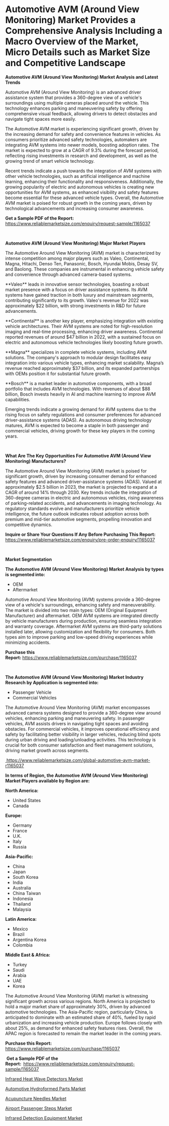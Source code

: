 <p><h1>Automotive AVM (Around View Monitoring) Market Provides a Comprehensive Analysis Including a Macro Overview of the Market, Micro Details such as Market Size and Competitive Landscape</h1></p><p><strong>Automotive AVM (Around View Monitoring) Market Analysis and Latest Trends</strong></p>
<p><p>Automotive AVM (Around View Monitoring) is an advanced driver assistance system that provides a 360-degree view of a vehicle's surroundings using multiple cameras placed around the vehicle. This technology enhances parking and maneuvering safety by offering comprehensive visual feedback, allowing drivers to detect obstacles and navigate tight spaces more easily. </p><p>The Automotive AVM market is experiencing significant growth, driven by the increasing demand for safety and convenience features in vehicles. As consumers prioritize advanced safety technologies, automakers are integrating AVM systems into newer models, boosting adoption rates. The market is expected to grow at a CAGR of 9.3% during the forecast period, reflecting rising investments in research and development, as well as the growing trend of smart vehicle technology. </p><p>Recent trends indicate a push towards the integration of AVM systems with other vehicle technologies, such as artificial intelligence and machine learning, enhancing their functionality and responsiveness. Additionally, the growing popularity of electric and autonomous vehicles is creating new opportunities for AVM systems, as enhanced visibility and safety features become essential for these advanced vehicle types. Overall, the Automotive AVM market is poised for robust growth in the coming years, driven by technological advancements and increasing consumer awareness.</p></p>
<p><strong>Get a Sample PDF of the Report:&nbsp;</strong> <a href="https://www.reliablemarketsize.com/enquiry/request-sample/1165037?utm_campaign=1167&utm_medium=2&utm_source=Github&utm_content=ia&utm_term=03112024&utm_id=automotive-avm-around-view-monitoring">https://www.reliablemarketsize.com/enquiry/request-sample/1165037</a></p>
<p>&nbsp;</p>
<p><strong>Automotive AVM (Around View Monitoring) Major Market Players</strong></p>
<p><p>The Automotive Around View Monitoring (AVM) market is characterized by intense competition among major players such as Valeo, Continental, Magna, Hitachi, Denso Ten, Panasonic, Bosch, Hyundai Mobis, Desay SV, and Baolong. These companies are instrumental in enhancing vehicle safety and convenience through advanced camera-based systems.</p><p>**Valeo** leads in innovative sensor technologies, boasting a robust market presence with a focus on driver assistance systems. Its AVM systems have gained traction in both luxury and mainstream segments, contributing significantly to its growth. Valeo's revenue for 2022 was approximately $22 billion, with strong investments in R&D for future advancements.</p><p>**Continental** is another key player, emphasizing integration with existing vehicle architectures. Their AVM systems are noted for high-resolution imaging and real-time processing, enhancing driver awareness. Continental reported revenues of around $47 billion in 2022, with a sustained focus on electric and autonomous vehicle technologies likely boosting future growth.</p><p>**Magna** specializes in complete vehicle systems, including AVM solutions. The company's approach to modular design facilitates easy integration into various vehicle types, enhancing market scalability. Magna’s revenue reached approximately $37 billion, and its expanded partnerships with OEMs position it for substantial future growth.</p><p>**Bosch** is a market leader in automotive components, with a broad portfolio that includes AVM technologies. With revenues of about $88 billion, Bosch invests heavily in AI and machine learning to improve AVM capabilities.</p><p>Emerging trends indicate a growing demand for AVM systems due to the rising focus on safety regulations and consumer preferences for advanced driver-assistance systems (ADAS). As autonomous driving technology matures, AVM is expected to become a staple in both passenger and commercial vehicles, driving growth for these key players in the coming years.</p></p>
<p>&nbsp;</p>
<p><strong>What Are The Key Opportunities For Automotive AVM (Around View Monitoring) Manufacturers?</strong></p>
<p><p>The Automotive Around View Monitoring (AVM) market is poised for significant growth, driven by increasing consumer demand for enhanced safety features and advanced driver-assistance systems (ADAS). Valued at approximately $2.5 billion in 2023, the market is projected to expand at a CAGR of around 14% through 2030. Key trends include the integration of 360-degree cameras in electric and autonomous vehicles, rising awareness of parking-related accidents, and advancements in imaging technology. As regulatory standards evolve and manufacturers prioritize vehicle intelligence, the future outlook indicates robust adoption across both premium and mid-tier automotive segments, propelling innovation and competitive dynamics.</p></p>
<p><strong>Inquire or Share Your Questions If Any Before Purchasing This Report:</strong> <a href="https://www.reliablemarketsize.com/enquiry/pre-order-enquiry/1165037?utm_campaign=1167&utm_medium=2&utm_source=Github&utm_content=ia&utm_term=03112024&utm_id=automotive-avm-around-view-monitoring">https://www.reliablemarketsize.com/enquiry/pre-order-enquiry/1165037</a></p>
<p>&nbsp;</p>
<p><strong>Market Segmentation</strong></p>
<p><strong>The Automotive AVM (Around View Monitoring) Market Analysis by types is segmented into:</strong></p>
<p><ul><li>OEM</li><li>Aftermarket</li></ul></p>
<p><p>Automotive Around View Monitoring (AVM) systems provide a 360-degree view of a vehicle's surroundings, enhancing safety and maneuverability. The market is divided into two main types: OEM (Original Equipment Manufacturer) and aftermarket. OEM AVM systems are integrated directly by vehicle manufacturers during production, ensuring seamless integration and warranty coverage. Aftermarket AVM systems are third-party solutions installed later, allowing customization and flexibility for consumers. Both types aim to improve parking and low-speed driving experiences while minimizing accidents.</p></p>
<p><strong>Purchase this Report:&nbsp;</strong><a href="https://www.reliablemarketsize.com/purchase/1165037?utm_campaign=1167&utm_medium=2&utm_source=Github&utm_content=ia&utm_term=03112024&utm_id=automotive-avm-around-view-monitoring">https://www.reliablemarketsize.com/purchase/1165037</a></p>
<p>&nbsp;</p>
<p><strong>The Automotive AVM (Around View Monitoring) Market Industry Research by Application is segmented into:</strong></p>
<p><ul><li>Passenger Vehicle</li><li>Commercial Vehicles</li></ul></p>
<p><p>The Automotive Around View Monitoring (AVM) market encompasses advanced camera systems designed to provide a 360-degree view around vehicles, enhancing parking and maneuvering safety. In passenger vehicles, AVM assists drivers in navigating tight spaces and avoiding obstacles. For commercial vehicles, it improves operational efficiency and safety by facilitating better visibility in larger vehicles, reducing blind spots during urban driving and loading/unloading activities. This technology is crucial for both consumer satisfaction and fleet management solutions, driving market growth across segments.</p></p>
<p><a href="https://www.reliablemarketsize.com/global-automotive-avm-market-r1165037?utm_campaign=1167&utm_medium=2&utm_source=Github&utm_content=ia&utm_term=03112024&utm_id=automotive-avm-around-view-monitoring">&nbsp;https://www.reliablemarketsize.com/global-automotive-avm-market-r1165037</a></p>
<p><strong>In terms of Region, the Automotive AVM (Around View Monitoring) Market Players available by Region are:</strong></p>
<p>
    <p> <strong> North America: </strong>
        <ul>
            <li>United States</li>
            <li>Canada</li>
        </ul>
        </p> 
    <p> <strong> Europe: </strong>
        <ul>
            <li>Germany</li>
            <li>France</li>
            <li>U.K.</li>
            <li>Italy</li>
            <li>Russia</li>
        </ul>
        </p> 
    <p> <strong> Asia-Pacific: </strong>
        <ul>
            <li>China</li>
            <li>Japan</li>
            <li>South Korea</li>
            <li>India</li>
            <li>Australia</li>
            <li>China Taiwan</li>
            <li>Indonesia</li>
            <li>Thailand</li>
            <li>Malaysia</li>
        </ul>
        </p> 
    <p> <strong> Latin America: </strong>
        <ul>
            <li>Mexico</li>
            <li>Brazil</li>
            <li>Argentina Korea</li>
            <li>Colombia</li>
        </ul>
        </p> 
    <p> <strong> Middle East & Africa: </strong>
        <ul>
            <li>Turkey</li>
            <li>Saudi</li>
            <li>Arabia</li>
            <li>UAE</li>
            <li>Korea</li>
        </ul>
    </p>
    </p>
<p><p>The Automotive Around View Monitoring (AVM) market is witnessing significant growth across various regions. North America is projected to hold a major market share of approximately 30%, driven by advanced automotive technologies. The Asia-Pacific region, particularly China, is anticipated to dominate with an estimated share of 40%, fueled by rapid urbanization and increasing vehicle production. Europe follows closely with about 25%, as demand for enhanced safety features rises. Overall, the APAC region is forecasted to remain the market leader in the coming years.</p></p>
<p><strong>Purchase this Report: </strong><a href="https://www.reliablemarketsize.com/purchase/1165037?utm_campaign=1167&utm_medium=2&utm_source=Github&utm_content=ia&utm_term=03112024&utm_id=automotive-avm-around-view-monitoring">https://www.reliablemarketsize.com/purchase/1165037</a></p>
<p>&nbsp;<strong>Get a Sample PDF of the Report:&nbsp;&nbsp;</strong><a href="https://www.reliablemarketsize.com/enquiry/request-sample/1165037?utm_campaign=1167&utm_medium=2&utm_source=Github&utm_content=ia&utm_term=03112024&utm_id=automotive-avm-around-view-monitoring">https://www.reliablemarketsize.com/enquiry/request-sample/1165037</a></p>
<p><strong></strong></p>
<p><p><a href="https://www.linkedin.com/pulse/emerging-trends-infrared-heat-wave-detectors-market-global-rueie?utm_campaign=1167&utm_medium=2&utm_source=Github&utm_content=ia&utm_term=03112024&utm_id=automotive-avm-around-view-monitoring">Infrared Heat Wave Detectors Market</a></p><p><a href="https://github.com/brunafxh5tru/Market-Research-Report-List-1/blob/main/automotive-hydroformed-parts-market.md?utm_campaign=1167&utm_medium=2&utm_source=Github&utm_content=ia&utm_term=03112024&utm_id=automotive-avm-around-view-monitoring">Automotive Hydroformed Parts Market</a></p><p><a href="https://issuu.com/reportprime-2/docs/acupuncture-needles-market-size-203_838d07d594615b?utm_campaign=1167&utm_medium=2&utm_source=Github&utm_content=ia&utm_term=03112024&utm_id=automotive-avm-around-view-monitoring">Acupuncture Needles Market</a></p><p><a href="https://github.com/annicecos4/Market-Research-Report-List-1/blob/main/airport-passenger-steps-market.md?utm_campaign=1167&utm_medium=2&utm_source=Github&utm_content=ia&utm_term=03112024&utm_id=automotive-avm-around-view-monitoring">Airport Passenger Steps Market</a></p><p><a href="https://www.linkedin.com/pulse/strategic-roadmap-success-global-infrared-detection-equipment-z7iye?utm_campaign=1167&utm_medium=2&utm_source=Github&utm_content=ia&utm_term=03112024&utm_id=automotive-avm-around-view-monitoring">Infrared Detection Equipment Market</a></p></p>